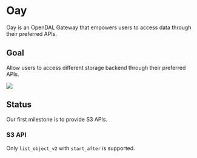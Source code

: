# Oay

Oay is an OpenDAL Gateway that empowers users to access data through their preferred APIs.

## Goal

Allow users to access different storage backend through their preferred APIs.

![](https://user-images.githubusercontent.com/5351546/233089393-b4ce41df-3236-4dc7-969d-fa00468ae095.png)

## Status

Our first milestone is to provide S3 APIs.

### S3 API

Only `list_object_v2` with `start_after` is supported.
